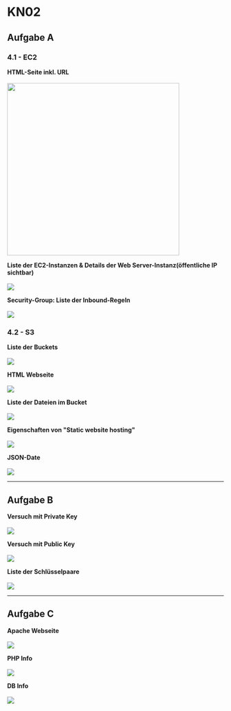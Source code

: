 # KN02

## Aufgabe A

### 4.1 - EC2

**HTML-Seite inkl. URL**<br>
<br><img src="screenshots/Screenshot%202024-09-05%20153533.png" width="400px" height="auto">

**Liste der EC2-Instanzen & Details der Web Server-Instanz(öffentliche IP sichtbar)**<br>
<br>![](screenshots/Screenshot%202024-09-05%20153550.png)

**Security-Group: Liste der Inbound-Regeln**<br>
<br>![](screenshots/Screenshot%202024-09-05%20153639.png)

### 4.2 - S3

**Liste der Buckets**<br>
<br>![](screenshots/list-of-buckets.png)

**HTML Webseite**<br>
<br>![](screenshots/bucket-website.png)

**Liste der Dateien im Bucket**<br>
<br>![](screenshots/list-of-bucket-items.png)

**Eigenschaften von "Static website hosting"**<br>
<br>![](screenshots/website-properties.png)

**JSON-Date**<br>
<br>![](screenshots/json.png)

***

## Aufgabe B

**Versuch mit Private Key**<br>
<br>![](screenshots/attempt_private.png)

**Versuch mit Public Key**<br>
<br>![](screenshots/attempt_public.png)

**Liste der Schlüsselpaare**<br>
<br>![](screenshots/lis.png)

***

## Aufgabe C

**Apache Webseite**<br>
<br>![](screenshots/apache.png)

**PHP Info**<br>
<br>![](screenshots/php.png)

**DB Info**<br>
<br>![](screenshots/db.png)




